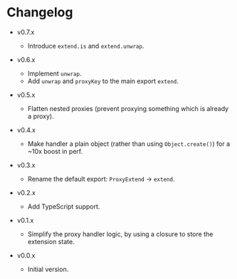 
# Changelog

- v0.7.x
  - Introduce `extend.is` and `extend.unwrap`.

- v0.6.x
  - Implement `unwrap`.
  - Add `unwrap` and `proxyKey` to the main export `extend`.

- v0.5.x
  - Flatten nested proxies (prevent proxying something which is already a proxy).

- v0.4.x
  - Make handler a plain object (rather than using `Object.create()`) for a \~10x boost in perf.

- v0.3.x
  - Rename the default export: `ProxyExtend` -> `extend`.

- v0.2.x
  - Add TypeScript support.

- v0.1.x
  - Simplify the proxy handler logic, by using a closure to store the extension state.

- v0.0.x
  - Initial version.
